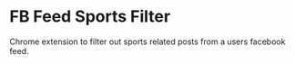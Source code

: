 FB Feed Sports Filter
=====================

Chrome extension to filter out sports related posts from a users facebook feed.

